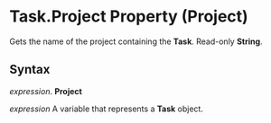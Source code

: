 
# Task.Project Property (Project)

Gets the name of the project containing the  **Task**. Read-only **String**.


## Syntax

 _expression_. **Project**

 _expression_ A variable that represents a **Task** object.

